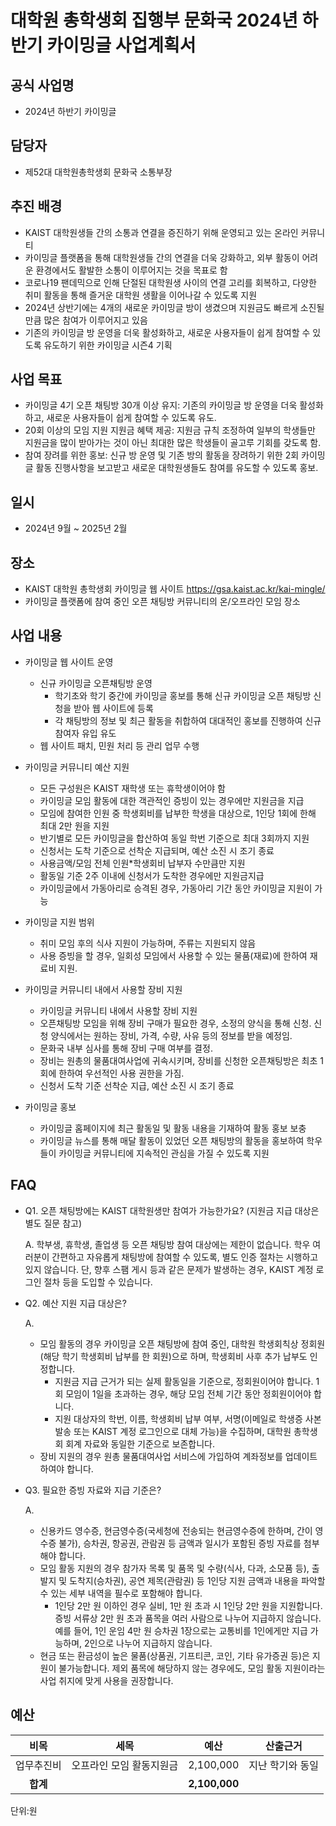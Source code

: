 대학원 총학생회 집행부 문화국 2024년 하반기 카이밍글 사업계획서
===

## 공식 사업명
- 2024년 하반기 카이밍글

## 담당자
- 제52대 대학원총학생회 문화국 소통부장

## 추진 배경
- KAIST 대학원생들 간의 소통과 연결을 증진하기 위해 운영되고 있는 온라인 커뮤니티
- 카이밍글 플랫폼을 통해 대학원생들 간의 연결을 더욱 강화하고, 외부 활동이 어려운 환경에서도 활발한 소통이 이루어지는 것을 목표로 함
- 코로나19 팬데믹으로 인해 단절된 대학원생 사이의 연결 고리를 회복하고, 다양한 취미 활동을 통해 즐거운 대학원 생활을 이어나갈 수 있도록 지원
- 2024년 상반기에는 4개의 새로운 카이밍글 방이 생겼으며 지원금도 빠르게 소진될 만큼 많은 참여가 이루어지고 있음
- 기존의 카이밍글 방 운영을 더욱 활성화하고, 새로운 사용자들이 쉽게 참여할 수 있도록 유도하기 위한 카이밍글 시즌4 기획

## 사업 목표
- 카이밍글 4기 오픈 채팅방 30개 이상 유지: 기존의 카이밍글 방 운영을 더욱 활성화하고, 새로운 사용자들이 쉽게 참여할 수 있도록 유도.
- 20회 이상의 모임 지원 지원금 혜택 제공: 지원금 규칙 조정하여 일부의 학생들만 지원금을 많이 받아가는 것이 아닌 최대한 많은 학생들이 골고루 기회를 갖도록 함.
- 참여 장려를 위한 홍보: 신규 방 운영 및 기존 방의 활동을 장려하기 위한 2회 카이밍글 활동 진행사항을 보고받고 새로운 대학원생들도 참여를 유도할 수 있도록 홍보.


## 일시
- 2024년 9월 ~ 2025년 2월

## 장소
- KAIST 대학원 총학생회 카이밍글 웹 사이트 <https://gsa.kaist.ac.kr/kai-mingle/>
- 카이밍글 플랫폼에 참여 중인 오픈 채팅방 커뮤니티의 온/오프라인 모임 장소

## 사업 내용
- 카이밍글 웹 사이트 운영
   - 신규 카이밍글 오픈채팅방 운영
      - 학기초와 학기 중간에 카이밍글 홍보를 통해 신규 카이밍글 오픈 채팅방 신청을 받아 웹 사이트에 등록
      - 각 채팅방의 정보 및 최근 활동을 취합하여 대대적인 홍보를 진행하여 신규 참여자 유입 유도
   - 웹 사이트 패치, 민원 처리 등 관리 업무 수행

- 카이밍글 커뮤니티 예산 지원
   - 모든 구성원은 KAIST 재학생 또는 휴학생이어야 함
   - 카이밍글 모임 활동에 대한 객관적인 증빙이 있는 경우에만 지원금을 지급
   - 모임에 참여한 인원 중 학생회비를 납부한 학생을 대상으로, 1인당 1회에 한해 최대 2만 원을 지원
   - 반기별로 모든 카이밍글을 합산하여 동일 학번 기준으로 최대 3회까지 지원
   - 신청서는 도착 기준으로 선착순 지급되며, 예산 소진 시 조기 종료
   - 사용금액/모임 전체 인원*학생회비 납부자 수만큼만 지원
   - 활동일 기준 2주 이내에 신청서가 도착한 경우에만 지원금지급
   - 카이밍글에서 가동아리로 승격된 경우, 가동아리 기간 동안 카이밍글 지원이 가능

- 카이밍글 지원 범위
   - 취미 모임 후의 식사 지원이 가능하며, 주류는 지원되지 않음
   - 사용 증빙을 할 경우, 일회성 모임에서 사용할 수 있는 물품(재료)에 한하여 재료비 지원.

- 카이밍글 커뮤니티 내에서 사용할 장비 지원
   - 카이밍글 커뮤니티 내에서 사용할 장비 지원
   - 오픈채팅방 모임을 위해 장비 구매가 필요한 경우, 소정의 양식을 통해 신청. 신청 양식에서는 원하는 장비, 가격, 수량, 사유 등의 정보를 받을 예정임.
   - 문화국 내부 심사를 통해 장비 구매 여부를 결정.
   - 장비는 원총의 물품대여사업에 귀속시키며, 장비를 신청한 오픈채팅방은 최초 1회에 한하여 우선적인 사용 권한을 가짐.
   - 신청서 도착 기준 선착순 지급, 예산 소진 시 조기 종료

- 카이밍글 홍보
   - 카이밍글 홈페이지에 최근 활동일 및 활동 내용을 기재하여 활동 홍보 보충
   - 카이밍글 뉴스를 통해 매달 활동이 있었던 오픈 채팅방의 활동을 홍보하여 학우들이 카이밍글 커뮤니티에 지속적인 관심을 가질 수 있도록 지원


## FAQ
- Q1. 오픈 채팅방에는 KAIST 대학원생만 참여가 가능한가요? (지원금 지급 대상은 별도 질문 참고)

  A. 학부생, 휴학생, 졸업생 등 오픈 채팅방 참여 대상에는 제한이 없습니다. 학우 여러분이 간편하고 자유롭게 채팅방에 참여할 수 있도록, 별도 인증 절차는 시행하고 있지 않습니다. 단, 향후 스팸 게시 등과 같은 문제가 발생하는 경우, KAIST 계정 로그인 절차 등을 도입할 수 있습니다.

- Q2. 예산 지원 지급 대상은?
  
  A. 
  - 모임 활동의 경우 카이밍글 오픈 채팅방에 참여 중인, 대학원 학생회칙상 정회원(해당 학기 학생회비 납부를 한 회원)으로 하며, 학생회비 사후 추가 납부도 인정합니다. <br>
    - 지원금 지급 근거가 되는 실제 활동일을 기준으로, 정회원이어야 합니다. 1회 모임이 1일을 초과하는 경우, 해당 모임 전체 기간 동안 정회원이어야 합니다. <br> 
    - 지원 대상자의 학번, 이름, 학생회비 납부 여부, 서명(이메일로 학생증 사본 발송 또는 KAIST 계정 로그인으로 대체 가능)을 수집하며, 대학원 총학생회 회계 자료와 동일한 기준으로 보존합니다.
  - 장비 지원의 경우 원총 물품대여사업 서비스에 가입하여 계좌정보를 업데이트하여야 합니다.
    
- Q3. 필요한 증빙 자료와 지급 기준은?

  A.
    - 신용카드 영수증, 현금영수증(국세청에 전송되는 현금영수증에 한하며, 간이 영수증 불가), 승차권, 항공권, 관람권 등 금액과 일시가 포함된 증빙 자료를 첨부해야 합니다.
    - 모임 활동 지원의 경우 참가자 목록 및 품목 및 수량(식사, 다과, 소모품 등), 출발지 및 도착지(승차권), 공연 제목(관람권) 등 1인당 지원 금액과 내용을 파악할 수 있는 세부 내역을 필수로 포함해야 합니다.
      - 1인당 2만 원 이하인 경우 실비, 1만 원 초과 시 1인당 2만 원을 지원합니다. 증빙 서류상 2만 원 초과 품목을 여러 사람으로 나누어 지급하지 않습니다. 예를 들어, 1인 운임 4만 원 승차권 1장으로는 교통비를 1인에게만 지급 가능하며, 2인으로 나누어 지급하지 않습니다.
    - 현금 또는 환금성이 높은 물품(상품권, 기프티콘, 코인, 기타 유가증권 등)은 지원이 불가능합니다. 제외 품목에 해당하지 않는 경우에도, 모임 활동 지원이라는 사업 취지에 맞게 사용을 권장합니다.



## 예산
|  **비목** |   **세목**   | **예산** | **산출근거** |
|:-------:|:-----------:|:----------:|:--------------:|
| 업무추진비 | 오프라인 모임 활동지원금 | 2,100,000 | 지난 학기와 동일 |
| **합계**   |            | **2,100,000** |               |

단위:원
